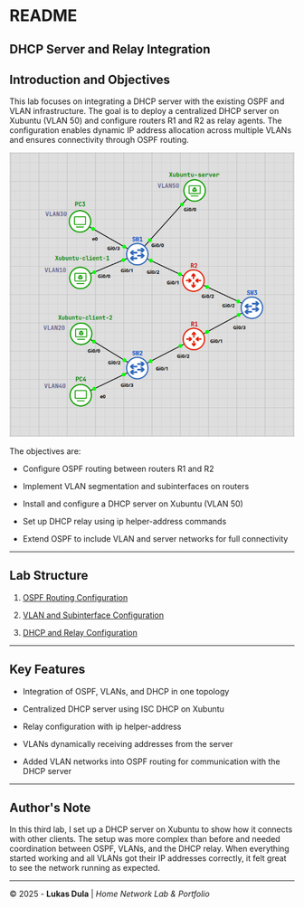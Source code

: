 # **README**



## **DHCP Server and Relay Integration**

## Introduction and Objectives

This lab focuses on integrating a DHCP server with the existing OSPF and VLAN infrastructure. The goal is to deploy a centralized DHCP server on Xubuntu (VLAN 50) and configure routers R1 and R2 as relay agents. The configuration enables dynamic IP address allocation across multiple VLANs and ensures connectivity through OSPF routing.

![TOPOLOGY-map](images/Pasted%20image%2020251007165153.png)



The objectives are:

- Configure OSPF routing between routers R1 and R2
    
- Implement VLAN segmentation and subinterfaces on routers
    
- Install and configure a DHCP server on Xubuntu (VLAN 50)
    
- Set up DHCP relay using ip helper-address commands
    
- Extend OSPF to include VLAN and server networks for full connectivity
    

---

## **Lab Structure**

1. [OSPF Routing Configuration](01-ospf-routing-configuration.md)
    
2. [VLAN and Subinterface Configuration](02-vlan-and-subinterface-configuration.md)
    
3. [DHCP and Relay Configuration](03-dhcp-server-and-relay-integration.md)


---

## **Key Features**

- Integration of OSPF, VLANs, and DHCP in one topology
    
- Centralized DHCP server using ISC DHCP on Xubuntu
    
- Relay configuration with ip helper-address
    
- VLANs dynamically receiving addresses from the server
    
- Added VLAN networks into OSPF routing for communication with the DHCP server
    

---

## **Author's Note**

In this third lab, I set up a DHCP server on Xubuntu to show how it connects with other clients. The setup was more complex than before and needed coordination between OSPF, VLANs, and the DHCP relay. When everything started working and all VLANs got their IP addresses correctly, it felt great to see the network running as expected.


---

© 2025 - **Lukas Dula** | _Home Network Lab & Portfolio_
